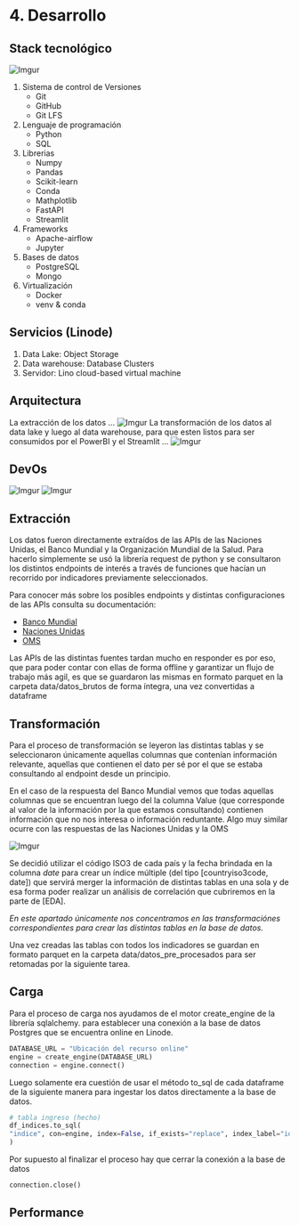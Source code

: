 # 4. Desarrollo

## Stack tecnológico
![Imgur](https://i.imgur.com/y2DzIx3.png)
1. Sistema de control de Versiones 
    * Git
    * GitHub
    * Git LFS
3. Lenguaje de programación
    * Python
    * SQL
4. Librerias
    * Numpy 
    * Pandas
    * Scikit-learn
    * Conda
    * Mathplotlib
    * FastAPI
    * Streamlit
5. Frameworks
    * Apache-airflow
    * Jupyter
6. Bases de datos
    * PostgreSQL
    * Mongo
7. Virtualización
    * Docker
    * venv & conda
## Servicios (Linode)
1. Data Lake: Object Storage
2. Data warehouse: Database Clusters
3. Servidor: Lino cloud-based virtual machine
## Arquitectura
La extracción de los datos ...
![Imgur](https://i.imgur.com/QTDVyHy.png)
La transformación de los datos al data lake y luego al data warehouse, para que esten listos para ser consumidos por el PowerBI y el Streamlit ...
![Imgur](https://i.imgur.com/dYGGiiW.png)
## DevOs
![Imgur](https://i.imgur.com/BM4r9ML.png)
![Imgur](https://i.imgur.com/9y7ewOs.png)
## Extracción

Los datos fueron directamente extraídos de las APIs de las Naciones Unidas, el Banco Mundial y la Organización Mundial de la Salud. Para hacerlo simplemente se usó la librería request de python y se consultaron los distintos endpoints de interés a través de funciones que hacían un recorrido por indicadores previamente seleccionados.

Para conocer más sobre los posibles endpoints y distintas configuraciones de las APIs consulta su documentación:
- [Banco Mundial](https://datahelpdesk.worldbank.org/knowledgebase/topics/125589-developer-information)
- [Naciones Unidas](https://population.un.org/dataportal/about/dataapi)
- [OMS](https://www.who.int/data/gho/info/gho-odata-api)

Las APIs de las distintas fuentes tardan mucho en responder es por eso, que para poder contar con ellas de forma offline y garantizar un flujo de trabajo más agil, es que se guardaron las mismas en formato parquet en la carpeta data/datos_brutos de forma íntegra, una vez convertidas a dataframe

## Transformación

Para el proceso de transformación se leyeron las distintas tablas y se seleccionaron únicamente aquellas columnas que contenían información relevante, aquellas que contienen el dato per sé por el que se estaba consultando al endpoint desde un principio.

En el caso de la respuesta del Banco Mundial vemos que todas aquellas columnas que se encuentran luego del la columna Value (que corresponde al valor de la información por la que estamos consultando) contienen información que no nos interesa o información reduntante. Algo muy similar ocurre con las respuestas de las Naciones Unidas y la OMS

![Imgur](https://i.imgur.com/XchSIPs.png)

Se decidió utilizar el código ISO3 de cada país y la fecha brindada en la columna _date_ para crear un índice múltiple (del tipo \[countryiso3code, date\]) que servirá merger la información de distintas tablas en  una sola y de esa forma poder realizar un análisis de correlación que cubriremos en la parte de [EDA]. 

_En este apartado únicamente nos concentramos en las transformaciónes correspondientes para crear las distintas tablas en la base de datos._ 

Una vez creadas las tablas con todos los indicadores se guardan en formato parquet en la carpeta data/datos_pre_procesados para ser retomadas por la siguiente tarea.



## Carga

Para el proceso de carga nos ayudamos de el motor create_engine de la librería sqlalchemy. para establecer una conexión a la base de datos Postgres que se encuentra online en Linode.

```python
DATABASE_URL = "Ubicación del recurso online"
engine = create_engine(DATABASE_URL)
connection = engine.connect()
```

Luego solamente era cuestión de usar el método to_sql de cada dataframe de la siguiente manera para ingestar los datos directamente a la base de datos.

```python
# tabla ingreso (hecho)
df_indices.to_sql(
"indice", con=engine, index=False, if_exists="replace", index_label="id"
)
```

Por supuesto al finalizar el proceso hay que cerrar la conexión a la base de datos

```python
connection.close()
```

## Performance